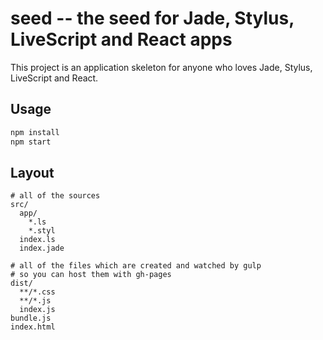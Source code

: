 # seed -- the seed for Jade, Stylus, LiveScript and React apps

This project is an application skeleton for anyone who loves Jade, Stylus, LiveScript and React.

## Usage

```bash
npm install
npm start
```

## Layout

```
# all of the sources
src/
  app/
    *.ls
    *.styl
  index.ls
  index.jade

# all of the files which are created and watched by gulp
# so you can host them with gh-pages
dist/
  **/*.css
  **/*.js
  index.js
bundle.js
index.html
```
